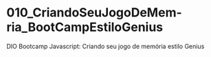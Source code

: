 # 010_CriandoSeuJogoDeMem-ria_BootCampEstiloGenius
DIO Bootcamp Javascript:  Criando seu jogo de memória estilo Genius
